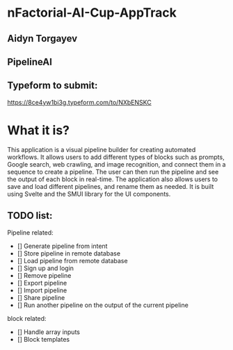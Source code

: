 # nFactorial-AI-Cup-AppTrack

## Aidyn Torgayev


## PipelineAI


## Typeform to submit:
https://8ce4yw1bi3g.typeform.com/to/NXbENSKC


# What it is?
This application is a visual pipeline builder for creating automated workflows. It allows users to add different types of blocks such as prompts, Google search, web crawling, and image recognition, and connect them in a sequence to create a pipeline. The user can then run the pipeline and see the output of each block in real-time. The application also allows users to save and load different pipelines, and rename them as needed. It is built using Svelte and the SMUI library for the UI components.

## TODO list:
Pipeline related:
- [] Generate pipeline from intent
- [] Store pipeline in remote database
- [] Load pipeline from remote database
- [] Sign up and login
- [] Remove pipeline
- [] Export pipeline
- [] Import pipeline
- [] Share pipeline
- [] Run another pipeline on the output of the current pipeline

block related:
- [] Handle array inputs
- [] Block templates